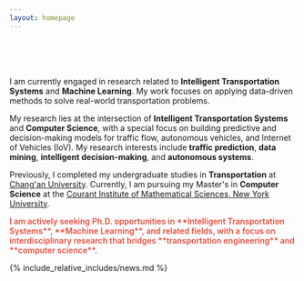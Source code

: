 ```yaml
---
layout: homepage
---
```


<h1 id="about-me"></h1>

<h2 style="margin: 80px 0px 10px;"></h2>

I am currently engaged in research related to **Intelligent Transportation Systems** and **Machine Learning**. My work focuses on applying data-driven methods to solve real-world transportation problems.

My research lies at the intersection of **Intelligent Transportation Systems** and **Computer Science**, with a special focus on building predictive and decision-making models for traffic flow, autonomous vehicles, and Internet of Vehicles (IoV). My research interests include **traffic prediction**, **data mining**, **intelligent decision-making**, and **autonomous systems**.

Previously, I completed my undergraduate studies in **Transportation** at [Chang'an University](https://en.chd.edu.cn/). Currently, I am pursuing my Master's in **Computer Science** at the [Courant Institute of Mathematical Sciences, New York University](https://cs.nyu.edu/).

<strong style="color:#e74d3c; font-weight:600">
I am actively seeking Ph.D. opportunities in **Intelligent Transportation Systems**, **Machine Learning**, and related fields, with a focus on interdisciplinary research that bridges **transportation engineering** and **computer science**.
</strong>

{% include_relative_includes/news.md %}

